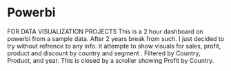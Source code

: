 # Powerbi
FOR DATA VISUALIZATION PROJECTS
This is a 2 hour dashboard on powerbi from a sample data. After 2 years break from such. I just decided to try without refrence to any info.
it attempte to show  visuals for sales, profit, product and discount by country and segment . Filtered by Country, Product, and year. 
This is closed by a scroller showing Profit by Country.
